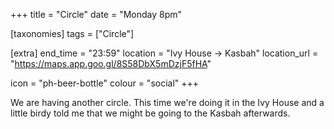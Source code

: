 +++
title = "Circle"
date = "Monday 8pm"

[taxonomies]
tags = ["Circle"]

[extra]
end_time = "23:59"
location = "Ivy House -> Kasbah"
location_url = "https://maps.app.goo.gl/8S58DbX5mDzjF5fHA"

icon = "ph-beer-bottle"
colour = "social"
+++

We are having another circle. This time we're doing it in the Ivy House and a little birdy told me that we might be going to the Kasbah afterwards.
